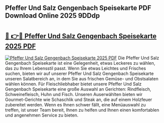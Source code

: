 ## Pfeffer Und Salz Gengenbach Speisekarte PDF Download Online 2025 9DDdp

# <h2><a href="http://gcbqsy.nevu.top/?p=Pfeffer+Und+Salz+Gengenbach+Speisekarte">🔗 👉🔴 Pfeffer Und Salz Gengenbach Speisekarte 2025 PDF</a></h2>

[![Pfeffer Und Salz Gengenbach Speisekarte 2025 PDF](https://i.imgur.com/dBaPXMq.png)](http://gcbqsy.nevu.top/?p=Pfeffer+Und+Salz+Gengenbach+Speisekarte)
Die Pfeffer Und Salz Gengenbach Speisekarte ist eine Gelegenheit, etwas Leckeres zu wählen, das zu Ihrem Lebensstil passt. Wenn Sie etwas Leichtes und Frisches suchen, bieten wir auf unserer Pfeffer Und Salz Gengenbach Speisekarte unseren Salatbereich an, in dem Sie aus frischen Gemüse- und Obstsalaten wählen können. Für Fleischliebhaber bietet unsere Pfeffer Und Salz Gengenbach Speisekarte eine große Auswahl an Gerichten: Rindfleisch, Schweinefleisch, Huhn und Fisch. Unseren Auserwählten bieten wir Gourmet-Gerichte wie Schaschlik und Steak an, die auf einem Holzfeuer zubereitet werden. Wenn es Ihnen schwer fällt, eine Menüauswahl zu treffen, ist unser Team bereit, Ihnen zu helfen und Ihnen einen komfortablen und angenehmen Service zu bieten.
